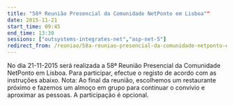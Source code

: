```yaml
---
title: "58ª Reunião Presencial da Comunidade NetPonto em Lisboa""
date: 2015-11-21
start_time: 09:45
end_time: 13:30
sessions: ["outsystems-integrates-net","asp-net-5"]
redirect_from: /reuniao/58a-reuniao-presencial-da-comunidade-netponto-em-lisboa/
---
```

No dia 21-11-2015 será realizada a 58ª Reunião Presencial da Comunidade NetPonto em Lisboa. Para participar, efectue o registo de acordo com as instruções abaixo.
Nota: Ao final da reunião, escolhemos um restaurante próximo e fazemos um almoço em grupo para continuar o convívio e aproximar as pessoas. A participação é opcional.